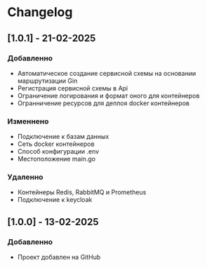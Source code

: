 # Changelog

## [1.0.1] - 21-02-2025

### Добавленно

- Автоматическое создание сервисной схемы на основании маршрутизации Gin
- Регистрация сервисной схемы в Api
- Ограничение логирования и формат оного для контейнеров
- Огранничение ресурсов для деплоя docker контейнеров

### Изменнено

- Подключение к базам данных
- Сеть docker контейнеров
- Способ конфигурации .env
- Местоположение main.go

### Удаленно

- Контейнеры Redis, RabbitMQ и Prometheus
- Подключение к keycloak

## [1.0.0] - 13-02-2025

### Добавленно

- Проект добавлен на GitHub